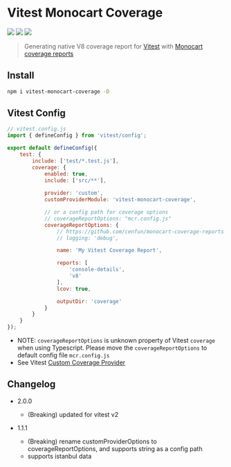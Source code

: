 # Vitest Monocart Coverage

[![](https://img.shields.io/npm/v/vitest-monocart-coverage)](https://www.npmjs.com/package/vitest-monocart-coverage)
[![](https://badgen.net/npm/dw/vitest-monocart-coverage)](https://www.npmjs.com/package/vitest-monocart-coverage)
![](https://img.shields.io/github/license/cenfun/vitest-monocart-coverage)


> Generating native V8 coverage report for [Vitest](https://github.com/vitest-dev/vitest) with [Monocart coverage reports](https://github.com/cenfun/monocart-coverage-reports)

## Install
```sh
npm i vitest-monocart-coverage -D
```

## Vitest Config
```js
// vitest.config.js
import { defineConfig } from 'vitest/config';

export default defineConfig({
    test: {
        include: ['test/*.test.js'],
        coverage: {
            enabled: true,
            include: ['src/**'],
            
            provider: 'custom',
            customProviderModule: 'vitest-monocart-coverage',

            // or a config path for coverage options
            // coverageReportOptions: "mcr.config.js"
            coverageReportOptions: {
                // https://github.com/cenfun/monocart-coverage-reports
                // logging: 'debug',

                name: 'My Vitest Coverage Report',

                reports: [
                    'console-details',
                    'v8'
                ],
                lcov: true,

                outputDir: 'coverage'
            }
        }
    }
});
```
- NOTE: `coverageReportOptions` is unknown property of Vitest `coverage` when using Typescript. Please move the `coverageReportOptions` to default config file `mcr.config.js`
- See Vitest [Custom Coverage Provider](https://vitest.dev/guide/coverage.html#custom-coverage-provider)


## Changelog

- 2.0.0
    - (Breaking) updated for vitest v2

- 1.1.1
    - (Breaking) rename customProviderOptions to coverageReportOptions, and supports string as a config path
    - supports istanbul data